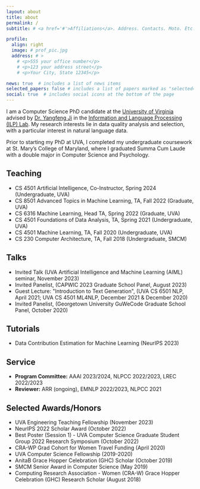 ```yaml
---
layout: about
title: about
permalink: /
subtitle: # <a href='#'>Affiliations</a>. Address. Contacts. Moto. Etc.

profile:
  align: right
  image: # prof_pic.jpg
  address: # >
    # <p>555 your office number</p>
    # <p>123 your address street</p>
    # <p>Your City, State 12345</p>

news: true  # includes a list of news items
selected_papers: false # includes a list of papers marked as "selected={true}"
social: true  # includes social icons at the bottom of the page
---
```


I am a Computer Science PhD candidate at the <a href="https://engineering.virginia.edu/departments/computer-science">University of Virginia</a> advised by <a href="http://yangfengji.net/">Dr. Yangfeng Ji</a> in the <a href="https://uvanlp.org/">Information and Language Processing (ILP) Lab</a>. My research interests lie in data quality analysis and selection, with a particular interest in natural language data.

Prior to starting my PhD at UVA, I completed my undergraduate coursework at St. Mary’s College of Maryland, where I graduated Summa Cum Laude with a double major in Computer Science and Psychology.

<!-- Write your biography here. Tell the world about yourself. Link to your favorite [subreddit](http://reddit.com). You can put a picture in, too. The code is already in, just name your picture `prof_pic.jpg` and put it in the `img/` folder. -->

<!-- Put your address / P.O. box / other info right below your picture. You can also disable any these elements by editing `profile` property of the YAML header of your `_pages/about.md`. Edit `_bibliography/papers.bib` and Jekyll will render your [publications page](/al-folio/publications/) automatically. -->

<!-- Link to your social media connections, too. This theme is set up to use [Font Awesome icons](http://fortawesome.github.io/Font-Awesome/) and [Academicons](https://jpswalsh.github.io/academicons/), like the ones below. Add your Facebook, Twitter, LinkedIn, Google Scholar, or just disable all of them. -->

<h2> Teaching </h2>
<ul>
  <li> CS 4501 Artificial Intelligence, Co-Instructor, Spring 2024 (Undergraduate, UVA) </li>
  <li> CS 8501 Advanced Topics in Machine Learning, TA, Fall 2022 (Graduate, UVA) </li>
  <li> CS 6316 Machine Learning, Head TA, Spring 2022 (Graduate, UVA) </li>
  <li> CS 4501 Foundations of Data Analysis, TA, Spring 2021 (Undergraduate, UVA) </li>
  <li> CS 4501 Machine Learning, TA, Fall 2020 (Undergraduate, UVA) </li>
  <li> CS 230 Computer Architecture, TA, Fall 2018 (Undergraduate, SMCM) </li>
</ul>

<h2> Talks </h2>
<ul>
  <li> Invited Talk (UVA Artificial Intelligence and Machine Learning (AIML) seminar, November 2023)</li>
  <li> Invited Panelist, (CAPWIC 2023 Graduate School Panel, August 2023) </li>
  <li> Guest Lecture: "Introduction to Text Generation", (UVA CS 6501 NLP, April 2021; UVA CS 4501 ML4NLP, December 2021 & December 2020) </li>
  <li> Invited Panelist, (Georgetown University GuWeCode Graduate School Panel, October 2020) </li>
</ul>

<h2> Tutorials </h2>
<ul>
  <li> Data Contribution Estimation for Machine Learning (NeurIPS 2023)</li>
</ul>

<h2> Service </h2>
<ul>
  <li> <b> Program Committee:</b> AAAI 2023/2024, NLPCC 2022/2023, LREC 2022/2023 </li>
  <li> <b> Reviewer:</b> ARR (ongoing), EMNLP 2022/2023, NLPCC 2021 </li>
</ul>

<h2> Selected Awards/Honors </h2>
<ul>
  <li> UVA Engineering Teaching Fellowship (November 2023) </li>
  <li> NeurIPS 2022 Scholar Award (October 2022) </li>
  <li> Best Poster (Session 1) - UVA Computer Science Graduate Student Group 2022 Research Symposium (October 2022) </li>
  <li> CRA-WP Grad Cohort for Women Travel Funding (April 2020) </li>
  <li> UVA Computer Science Fellowship (2019-2020) </li>
  <li> AnitaB Grace Hopper Celebration (GHC) Scholar (October 2019) </li>
  <li> SMCM Senior Award in Computer Science (May 2019) </li>
  <li> Computing Research Association - Women (CRA-W) Grace Hopper Celebration (GHC) Research Scholar (August 2018) </li>
</ul>
